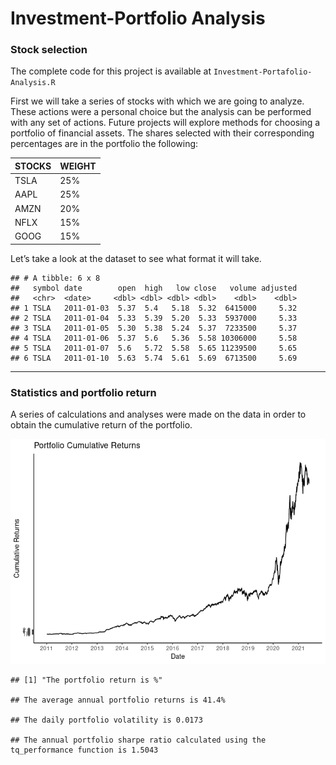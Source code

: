 
<!-- README.md is generated from README.Rmd. Please edit that file -->

# Investment-Portfolio Analysis

### Stock selection

The complete code for this project is available at
`Investment-Portafolio-Analysis.R`

First we will take a series of stocks with which we are going to
analyze. These actions were a personal choice but the analysis can be
performed with any set of actions. Future projects will explore methods
for choosing a portfolio of financial assets. The shares selected with
their corresponding percentages are in the portfolio the following:

| STOCKS | WEIGHT |
|--------|--------|
| TSLA   | 25%    |
| AAPL   | 25%    |
| AMZN   | 20%    |
| NFLX   | 15%    |
| GOOG   | 15%    |

Let’s take a look at the dataset to see what format it will take.

    ## # A tibble: 6 x 8
    ##   symbol date        open  high   low close   volume adjusted
    ##   <chr>  <date>     <dbl> <dbl> <dbl> <dbl>    <dbl>    <dbl>
    ## 1 TSLA   2011-01-03  5.37  5.4   5.18  5.32  6415000     5.32
    ## 2 TSLA   2011-01-04  5.33  5.39  5.20  5.33  5937000     5.33
    ## 3 TSLA   2011-01-05  5.30  5.38  5.24  5.37  7233500     5.37
    ## 4 TSLA   2011-01-06  5.37  5.6   5.36  5.58 10306000     5.58
    ## 5 TSLA   2011-01-07  5.6   5.72  5.58  5.65 11239500     5.65
    ## 6 TSLA   2011-01-10  5.63  5.74  5.61  5.69  6713500     5.69

------------------------------------------------------------------------

### Statistics and portfolio return

A series of calculations and analyses were made on the data in order to
obtain the cumulative return of the portfolio.

![](README_files/figure-gfm/pressure-1.png)<!-- -->

    ## [1] "The portfolio return is %"

    ## The average annual portfolio returns is 41.4%

    ## The daily portfolio volatility is 0.0173

    ## The annual portfolio sharpe ratio calculated using the tq_performance function is 1.5043

